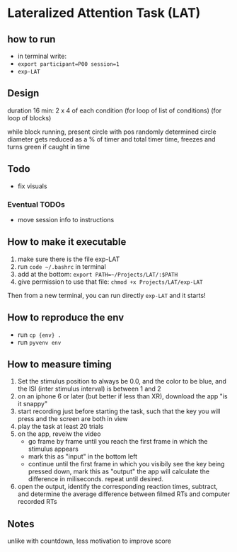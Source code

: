 # Lateralized Attention Task (LAT)

## how to run

- in terminal write:
- `export participant=P00 session=1`
- `exp-LAT`

## Design

duration 16 min: 2 x 4 of each condition (for loop of list of conditions)
(for loop of blocks)

while block running, present circle with pos randomly determined
circle diameter gets reduced as a % of timer and total timer time, freezes and turns green if caught in time

## Todo

- fix visuals

### Eventual TODOs

- move session info to instructions

## How to make it executable

1. make sure there is the file exp-LAT
2. run `code ~/.bashrc` in terminal
3. add at the bottom: `export PATH=~/Projects/LAT/:$PATH`
4. give permission to use that file: `chmod +x Projects/LAT/exp-LAT`

Then from a new terminal, you can run directly `exp-LAT` and it starts!

## How to reproduce the env

- run `cp {env} .`
- run `pyvenv env`

## How to measure timing

1. Set the stimulus position to always be 0.0, and the color to be blue, and the ISI (inter stimulus interval) is between 1 and 2
2. on an iphone 6 or later (but better if less than XR), download the app "is it snappy"
3. start recording just before starting the task, such that the key you will press and the screen are both in view
4. play the task at least 20 trials
5. on the app, reveiw the video
   - go frame by frame until you reach the first frame in which the stimulus appears
   - mark this as "input" in the bottom left
   - continue until the first frame in which you visibily see the key being pressed down, mark this as "output"
     the app will calculate the difference in miliseconds. repeat until desired.
6. open the output, identify the corresponding reaction times, subtract, and determine the average difference between filmed RTs and computer recorded RTs

## Notes

unlike with countdown, less motivation to improve score
